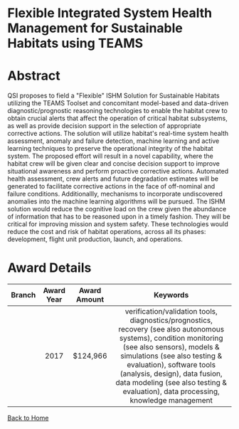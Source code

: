 
Flexible Integrated System Health Management for Sustainable Habitats using TEAMS
=================================================================================

# Abstract


QSI proposes to field a "Flexible" ISHM Solution for Sustainable Habitats utilizing the TEAMS Toolset and concomitant model-based and data-driven diagnostic/prognostic reasoning technologies to enable the habitat crew to obtain crucial alerts that affect the operation of critical habitat subsystems, as well as provide decision support in the selection of appropriate corrective actions. The solution will utilize habitat's real-time system health assessment, anomaly and failure detection, machine learning and active learning techniques to preserve the operational integrity of the habitat system. The proposed effort will result in a novel capability, where the habitat crew will be given clear and concise decision support to improve situational awareness and perform proactive corrective actions. Automated health assessment, crew alerts and future degradation estimates will be generated to facilitate corrective actions in the face of off-nominal and failure conditions. Additionallly, mechanisms to incorporate undiscovered anomalies into the machine learning algorithms will be pursued. The ISHM solution would reduce the cognitive load on the crew given the abundance of information that has to be reasoned upon in a timely fashion. They will be critical for improving mission and system safety. These technologies would reduce the cost and risk of habitat operations, across all its phases: development, flight unit production, launch, and operations.  

# Award Details

|Branch|Award Year|Award Amount|Keywords|
| :---: | :---: | :---: | :---: |
||2017|$124,966|verification/validation tools, diagnostics/prognostics, recovery (see also autonomous systems), condition monitoring (see also sensors), models & simulations (see also testing & evaluation), software tools (analysis, design), data fusion, data modeling (see also testing & evaluation), data processing, knowledge management|
  
  


[Back to Home](https://github.com/chrischow/dod_sbir_awards/JT/#336)